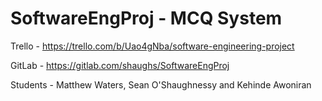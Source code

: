 # SoftwareEngProj - MCQ System
Trello - https://trello.com/b/Uao4gNba/software-engineering-project

GitLab - https://gitlab.com/shaughs/SoftwareEngProj

Students - Matthew Waters, Sean O'Shaughnessy and Kehinde Awoniran
